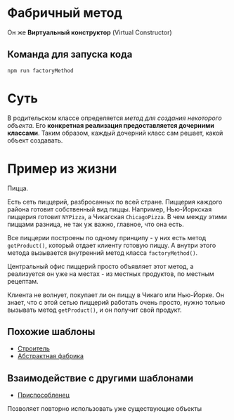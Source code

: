 # Фабричный метод

Он же **Виртуальный конструктор** (Virtual Constructor)

## Команда для запуска кода

```
npm run factoryMethod
```

# Суть

В родительском классе определяется *метод для создания некоторого объекта*. Его **конкретная реализация предоставляется дочерними классами**. Таким образом, каждый дочерний класс сам решает, какой объект создавать. 

# Пример из жизни

Пицца.

Есть сеть пиццерий, разбросанных по всей стране. Пиццерия каждого района готовит собственный вид пиццы. Например, Нью-Йоркская пиццерия готовит `NYPizza`, а Чикагская `ChicagoPizza`. В чем между этими пиццами разница, не так уж важно, главное, что она есть.

Все пиццерии построены по одному принципу - у них есть метод `getProduct()`, который отдает клиенту готовую пиццу. А внутри этого метода вызывается внутренний метод класса `factoryMethod()`.

Центральный офис пиццерий просто объявляет этот метод, а реализуется он уже на местах - из местных продуктов, по местным рецептам.

Клиента не волнует, покупает ли он пиццу в Чикаго или Нью-Йорке. Он знает, что с этой сетью пиццерий работать очень просто, нужно только вызывать метод `getProduct()`, и он получит свой продукт. 

## Похожие шаблоны

* [Строитель](../builder)
* [Абстрактная фабрика](../abstractFactory)

## Взаимодействие с другими шаблонами

* [Приспособленец](../../structural/flyweight)

Позволяет повторно использовать уже существующие объекты